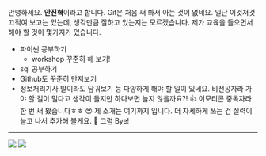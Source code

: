 안녕하세요. **안진혁**이라고 합니다.
Git은 처음 써 봐서 아는 것이 없네요.
일단 이것저것 끄적여 보고는 있는데,
생각만큼 잘하고 있는지는 모르겠습니다.
제가 교육을 들으면서 해야 할 것이 몇가지가 있습니다.
* 파이썬 공부하기
  * workshop 꾸준히 해 보기!
* sql 공부하기
* Github도 꾸준히 만져보기
* 정보처리기사 발이라도 담궈보기 등
다양하게 해야 할 일이 있네요.
비전공자라 가야 할 길이 멀다고 생각이 들지만
하다보면 늘지 않을까요?! 👍
이모티콘 중독자라 한 번 써 봤습니다ㅎㅎ
😍
제 소개는 여기까지 입니다.
더 자세하게 쓰는 건 실력이 늘고 나서 추가해 볼게요. 💯
그럼 Bye!
---
<img src="https://img.shields.io/badge/Github-FFC8CD?style=flat-square&logo=GitHub&logoColor=Black"/>
<a href="https://github.com/nyeokinyeoki"><img src="https://img.shields.io/badge/Github-FFC8CD?style=flat-square&logo=GitHub&logoColor=Black"/></a>
